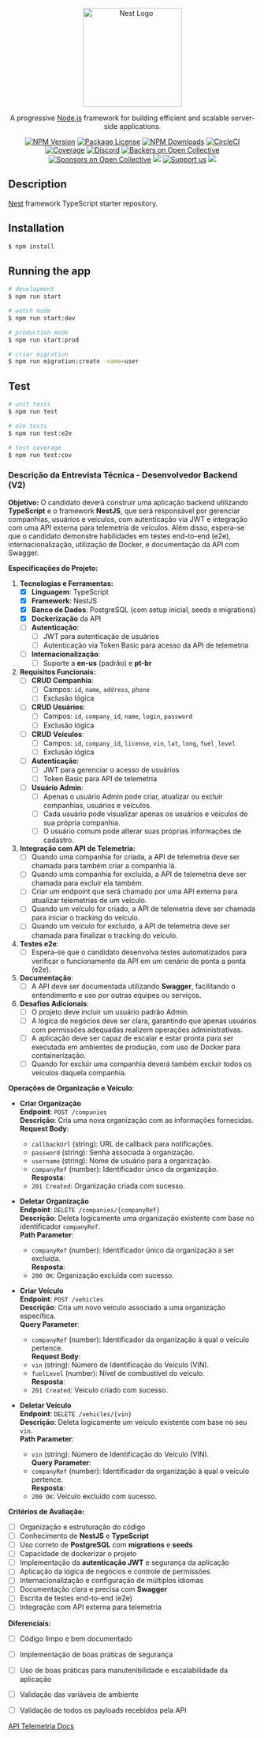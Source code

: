 <p align="center">
  <a href="http://nestjs.com/" target="blank"><img src="https://nestjs.com/img/logo-small.svg" width="200" alt="Nest Logo" /></a>
</p>

[circleci-image]: https://img.shields.io/circleci/build/github/nestjs/nest/master?token=abc123def456
[circleci-url]: https://circleci.com/gh/nestjs/nest

  <p align="center">A progressive <a href="http://nodejs.org" target="_blank">Node.js</a> framework for building efficient and scalable server-side applications.</p>
    <p align="center">
<a href="https://www.npmjs.com/~nestjscore" target="_blank"><img src="https://img.shields.io/npm/v/@nestjs/core.svg" alt="NPM Version" /></a>
<a href="https://www.npmjs.com/~nestjscore" target="_blank"><img src="https://img.shields.io/npm/l/@nestjs/core.svg" alt="Package License" /></a>
<a href="https://www.npmjs.com/~nestjscore" target="_blank"><img src="https://img.shields.io/npm/dm/@nestjs/common.svg" alt="NPM Downloads" /></a>
<a href="https://circleci.com/gh/nestjs/nest" target="_blank"><img src="https://img.shields.io/circleci/build/github/nestjs/nest/master" alt="CircleCI" /></a>
<a href="https://coveralls.io/github/nestjs/nest?branch=master" target="_blank"><img src="https://coveralls.io/repos/github/nestjs/nest/badge.svg?branch=master#9" alt="Coverage" /></a>
<a href="https://discord.gg/G7Qnnhy" target="_blank"><img src="https://img.shields.io/badge/discord-online-brightgreen.svg" alt="Discord"/></a>
<a href="https://opencollective.com/nest#backer" target="_blank"><img src="https://opencollective.com/nest/backers/badge.svg" alt="Backers on Open Collective" /></a>
<a href="https://opencollective.com/nest#sponsor" target="_blank"><img src="https://opencollective.com/nest/sponsors/badge.svg" alt="Sponsors on Open Collective" /></a>
  <a href="https://paypal.me/kamilmysliwiec" target="_blank"><img src="https://img.shields.io/badge/Donate-PayPal-ff3f59.svg"/></a>
    <a href="https://opencollective.com/nest#sponsor"  target="_blank"><img src="https://img.shields.io/badge/Support%20us-Open%20Collective-41B883.svg" alt="Support us"></a>
  <a href="https://twitter.com/nestframework" target="_blank"><img src="https://img.shields.io/twitter/follow/nestframework.svg?style=social&label=Follow"></a>
</p>
  <!--[![Backers on Open Collective](https://opencollective.com/nest/backers/badge.svg)](https://opencollective.com/nest#backer)
  [![Sponsors on Open Collective](https://opencollective.com/nest/sponsors/badge.svg)](https://opencollective.com/nest#sponsor)-->

## Description

[Nest](https://github.com/nestjs/nest) framework TypeScript starter repository.

## Installation

```bash
$ npm install
```

## Running the app

```bash
# development
$ npm run start

# watch mode
$ npm run start:dev

# production mode
$ npm run start:prod

# criar migration
$ npm run migration:create -name=user
```

## Test

```bash
# unit tests
$ npm run test

# e2e tests
$ npm run test:e2e

# test coverage
$ npm run test:cov
```

### Descrição da Entrevista Técnica - Desenvolvedor Backend (V2)

**Objetivo:**
O candidato deverá construir uma aplicação backend utilizando **TypeScript** e o framework **NestJS**, que será responsável por gerenciar companhias, usuários e veículos, com autenticação via JWT e integração com uma API externa para telemetria de veículos. Além disso, espera-se que o candidato demonstre habilidades em testes end-to-end (e2e), internacionalização, utilização de Docker, e documentação da API com Swagger.

**Especificações do Projeto:**

1. **Tecnologias e Ferramentas:**
   - [x] **Linguagem**: TypeScript
   - [x] **Framework**: NestJS
   - [x] **Banco de Dados**: PostgreSQL (com setup inicial, seeds e migrations)
   - [x] **Dockerização** da API
   - [ ] **Autenticação**:
     - [ ] JWT para autenticação de usuários
     - [ ] Autenticação via Token Basic para acesso da API de telemetria
   - [ ] **Internacionalização**:
     - [ ] Suporte a **en-us** (padrão) e **pt-br**

2. **Requisitos Funcionais:**
   - [ ] **CRUD Companhia**:
     - [ ] Campos: `id`, `name`, `address`, `phone`
     - [ ] Exclusão lógica
   - [ ] **CRUD Usuários**:
     - [ ] Campos: `id`, `company_id`, `name`, `login`, `password`
     - [ ] Exclusão lógica
   - [ ] **CRUD Veículos**:
     - [ ] Campos: `id`, `company_id`, `license`, `vin`, `lat`, `long`, `fuel_level`
     - [ ] Exclusão lógica
   - [ ] **Autenticação**:
     - [ ] JWT para gerenciar o acesso de usuários
     - [ ] Token Basic para API de telemetria
   - [ ] **Usuário Admin**:
     - [ ] Apenas o usuário Admin pode criar, atualizar ou excluir companhias, usuários e veículos.
     - [ ] Cada usuário pode visualizar apenas os usuários e veículos de sua própria companhia.
     - [ ] O usuário comum pode alterar suas próprias informações de cadastro.

3. **Integração com API de Telemetria:**
   - [ ] Quando uma companhia for criada, a API de telemetria deve ser chamada para também criar a companhia lá.
   - [ ] Quando uma companhia for excluída, a API de telemetria deve ser chamada para excluir ela também.
   - [ ] Criar um endpoint que será chamado por uma API externa para atualizar telemetrias de um veículo.
   - [ ] Quando um veículo for criado, a API de telemetria deve ser chamada para iniciar o tracking do veículo.
   - [ ] Quando um veículo for excluído, a API de telemetria deve ser chamada para finalizar o tracking do veículo.

4. **Testes e2e**:
   - [ ] Espera-se que o candidato desenvolva testes automatizados para verificar o funcionamento da API em um cenário de ponta a ponta (e2e).

5. **Documentação**:
   - [ ] A API deve ser documentada utilizando **Swagger**, facilitando o entendimento e uso por outras equipes ou serviços.

6. **Desafios Adicionais**:
   - [ ] O projeto deve incluir um usuário padrão Admin.
   - [ ] A lógica de negócios deve ser clara, garantindo que apenas usuários com permissões adequadas realizem operações administrativas.
   - [ ] A aplicação deve ser capaz de escalar e estar pronta para ser executada em ambientes de produção, com uso de Docker para containerização.
   - [ ] Quando for excluir uma companhia deverá também excluir todos os veículos daquela companhia.

**Operações de Organização e Veículo**:

- **Criar Organização**  
  **Endpoint**: `POST /companies`  
  **Descrição**: Cria uma nova organização com as informações fornecidas.  
  **Request Body**:  
    - `callbackUrl` (string): URL de callback para notificações.  
    - `password` (string): Senha associada à organização.  
    - `username` (string): Nome de usuário para a organização.  
    - `companyRef` (number): Identificador único da organização.  
  **Resposta**:  
    - `201 Created`: Organização criada com sucesso.  

- **Deletar Organização**  
  **Endpoint**: `DELETE /companies/{companyRef}`  
  **Descrição**: Deleta logicamente uma organização existente com base no identificador `companyRef`.  
  **Path Parameter**:  
    - `companyRef` (number): Identificador único da organização a ser excluída.  
  **Resposta**:  
    - `200 OK`: Organização excluída com sucesso.  

- **Criar Veículo**  
  **Endpoint**: `POST /vehicles`  
  **Descrição**: Cria um novo veículo associado a uma organização específica.  
  **Query Parameter**:  
    - `companyRef` (number): Identificador da organização à qual o veículo pertence.  
  **Request Body**:  
    - `vin` (string): Número de Identificação do Veículo (VIN).  
    - `fuelLevel` (number): Nível de combustível do veículo.  
  **Resposta**:  
    - `201 Created`: Veículo criado com sucesso.  

- **Deletar Veículo**  
  **Endpoint**: `DELETE /vehicles/{vin}`  
  **Descrição**: Deleta logicamente um veículo existente com base no seu `vin`.  
  **Path Parameter**:  
    - `vin` (string): Número de Identificação do Veículo (VIN).  
  **Query Parameter**:  
    - `companyRef` (number): Identificador da organização à qual o veículo pertence.  
  **Resposta**:  
    - `200 OK`: Veículo excluído com sucesso.  

**Critérios de Avaliação:**
- [ ] Organização e estruturação do código
- [ ] Conhecimento de **NestJS** e **TypeScript**
- [ ] Uso correto de **PostgreSQL** com **migrations** e **seeds**
- [ ] Capacidade de dockerizar o projeto
- [ ] Implementação da **autenticação JWT** e segurança da aplicação
- [ ] Aplicação da lógica de negócios e controle de permissões
- [ ] Internacionalização e configuração de múltiplos idiomas
- [ ] Documentação clara e precisa com **Swagger**
- [ ] Escrita de testes end-to-end (e2e)
- [ ] Integração com API externa para telemetria

**Diferenciais:**
- [ ] Código limpo e bem documentado
- [ ] Implementação de boas práticas de segurança
- [ ] Uso de boas práticas para manutenibilidade e escalabilidade da aplicação
- [ ] Validação das variáveis de ambiente
- [ ] Validação de todos os payloads recebidos pela API


[API Telemetria Docs](https://github.com/joaodobread/fake-tracking-api)
